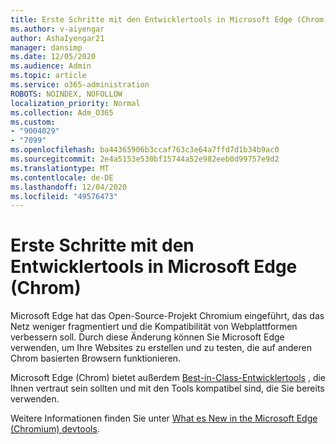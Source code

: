 ```yaml
---
title: Erste Schritte mit den Entwicklertools in Microsoft Edge (Chrom)
ms.author: v-aiyengar
author: AshaIyengar21
manager: dansimp
ms.date: 12/05/2020
ms.audience: Admin
ms.topic: article
ms.service: o365-administration
ROBOTS: NOINDEX, NOFOLLOW
localization_priority: Normal
ms.collection: Adm_O365
ms.custom:
- "9004029"
- "7099"
ms.openlocfilehash: ba44365906b3ccaf763c3e64a7ffd7d1b34b9ac0
ms.sourcegitcommit: 2e4a5153e530bf15744a52e982eeb0d99757e9d2
ms.translationtype: MT
ms.contentlocale: de-DE
ms.lasthandoff: 12/04/2020
ms.locfileid: "49576473"
---
```

# <a name="get-started-with-the-developer-tools-in-microsoft-edge-chromium"></a>Erste Schritte mit den Entwicklertools in Microsoft Edge (Chrom)

Microsoft Edge hat das Open-Source-Projekt Chromium eingeführt, das das Netz weniger fragmentiert und die Kompatibilität von Webplattformen verbessern soll. Durch diese Änderung können Sie Microsoft Edge verwenden, um Ihre Websites zu erstellen und zu testen, die auf anderen Chrom basierten Browsern funktionieren.

Microsoft Edge (Chrom) bietet außerdem [Best-in-Class-Entwicklertools](https://go.microsoft.com/fwlink/?linkid=2134941) , die Ihnen vertraut sein sollten und mit den Tools kompatibel sind, die Sie bereits verwenden.

Weitere Informationen finden Sie unter [What es New in the Microsoft Edge (Chromium) devtools](https://go.microsoft.com/fwlink/?linkid=2135020).